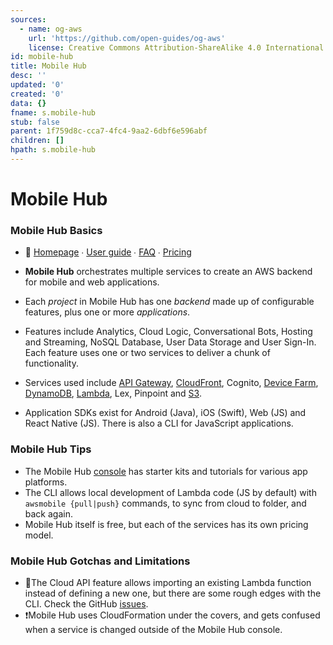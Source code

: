 ```yaml
---
sources:
  - name: og-aws
    url: 'https://github.com/open-guides/og-aws'
    license: Creative Commons Attribution-ShareAlike 4.0 International License
id: mobile-hub
title: Mobile Hub
desc: ''
updated: '0'
created: '0'
data: {}
fname: s.mobile-hub
stub: false
parent: 1f759d8c-cca7-4fc4-9aa2-6dbf6e596abf
children: []
hpath: s.mobile-hub
---
```

# Mobile Hub

### Mobile Hub Basics

- 📒 [Homepage](https://aws.amazon.com/mobile/) ∙ [User guide](https://docs.aws.amazon.com/mobile-hub/latest/developerguide/) ∙ [FAQ](https://aws.amazon.com/mobile/faqs/) ∙ [Pricing](https://aws.amazon.com/mobile/pricing/)


- **Mobile Hub** orchestrates multiple services to create an AWS backend for mobile and web applications.
- Each _project_ in Mobile Hub has one _backend_ made up of configurable features, plus one or more _applications_.
- Features include Analytics, Cloud Logic, Conversational Bots, Hosting and Streaming, NoSQL Database, User Data Storage and User Sign-In. Each feature uses one or two services to deliver a chunk of functionality.
- Services used include [API Gateway](#api-gateway), [CloudFront](#cloudfront), Cognito, [Device Farm](#device-farm), [DynamoDB](#dynamodb), [Lambda](#lambda), Lex, Pinpoint and [S3](#S3).
- Application SDKs exist for Android (Java), iOS (Swift), Web (JS) and React Native (JS). There is also a CLI for JavaScript applications.

### Mobile Hub Tips

- The Mobile Hub [console](https://console.aws.amazon.com/mobilehub/home#/) has starter kits and tutorials for various app platforms.
- The CLI allows local development of Lambda code (JS by default) with `awsmobile {pull|push}` commands, to sync from cloud to folder, and back again.
- Mobile Hub itself is free, but each of the services has its own pricing model.

### Mobile Hub Gotchas and Limitations

- 🔸The Cloud API feature allows importing an existing Lambda function instead of defining a new one, but there are some rough edges with the CLI. Check the GitHub [issues](https://github.com/aws/awsmobile-cli/issues).
- ❗Mobile Hub uses CloudFormation under the covers, and gets confused when a service is changed outside of the Mobile Hub console.
